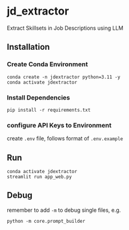 # jd_extractor
Extract Skillsets in Job Descriptions using LLM

## Installation
### Create Conda Environment
```
conda create -n jdextractor python=3.11 -y
conda activate jdextractor
```

### Install Dependencies
```
pip install -r requirements.txt
```
### configure API Keys to Environment
create `.env` file, follows format of `.env.example`

## Run
```
conda activate jdextractor
streamlit run app_web.py
```

## Debug
remember to add `-m` to debug single files, e.g.
```
python -m core.prompt_builder
```